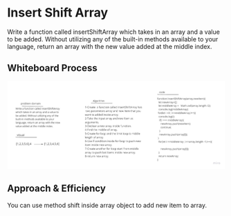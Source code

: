 # Insert Shift Array  
<!-- Description of the challenge -->  
Write a function called insertShiftArray which takes in an array and a value to be added. Without utilizing any of the built-in methods available to your language, return an array with the new value added at the middle index.


## Whiteboard Process
<!-- Embedded whiteboard image -->  
![whiteboard](./assets/insertShiftArray.jpg)

## Approach & Efficiency
<!-- What approach did you take? Discuss Why. What is the Big O space/time for this approach? -->  

You can use method shift inside array object to add new item to array. 